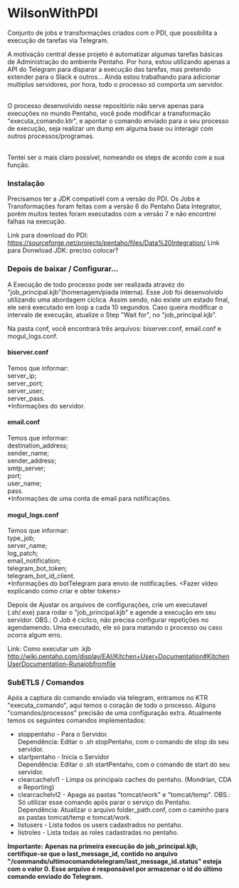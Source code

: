 # WilsonWithPDI
Conjunto de jobs e transformações criados com o PDI, que possibilita a execução de tarefas via Telegram.

A motivação central desse projeto é automatizar algumas tarefas básicas de Administração do ambiente Pentaho.
Por hora, estou utilizando apenas a API do Telegram para disparar a execução das tarefas, mas pretendo extender para o Slack e outros...
Ainda estou trabalhando para adicionar multiplus servidores, por hora, todo o processo só comporta um servidor.

<br />O processo desenvolvido nesse repositório não serve apenas para execuções no mundo Pentaho, você pode modificar a transformação "executa_comando.ktr", e apontar o comando enviado para o seu processo de execução, seja realizar um dump em alguma base ou interagir com outros processos/programas.

<br />Tentei ser o mais claro possível, nomeando os steps de acordo com a sua função.


### Instalação

Precisamos ter a JDK compativél com a versão do PDI.
Os Jobs e Transformações foram feitas com a versão 6 do Pentaho Data Integrator, porém muitos testes foram executados com a versão 7 e não encontrei falhas na execução.

Link para download do PDI: https://sourceforge.net/projects/pentaho/files/Data%20Integration/
Link para Donwload JDK: preciso colocar?

### Depois de baixar / Configurar...

  A Execução de todo processo pode ser realizada atravéz do "job_principal.kjb"(homenagem/piada interna). 
Esse Job foi desenvolvido utilizando uma abordagem cíclica. Assim sendo, não existe um estado final, ele será executado em loop a cada 10 segundos. Caso queira modificar o intervalo de execução, atualize o Step "Wait for", no "job_principal.kjb".

Na pasta conf, você encontrará três arquivos: biserver.conf, email.conf e mogul_logs.conf.

#### biserver.conf
Temos que informar:<br />
server_ip;<br />
server_port;<br />
server_user;<br />
server_pass.<br />
*Informações do servidor. 

#### email.conf
Temos que informar:<br />
destination_address;<br />
sender_name;<br />
sender_address;<br />
smtp_server;<br />
port;<br />
user_name;<br />
pass.<br />
*Informações de uma conta de email para notificações.

#### mogul_logs.conf
Temos que informar:<br />
type_job;<br />
server_name;<br />
log_patch;<br />
email_notification;<br />
telegram_bot_token;<br />
telegram_bot_id_client.<br />
*Informações do botTelegram para envio de notificações.
<Fazer vídeo explicando como criar e obter tokens> 


Depois de Ajustar os arquivos de configurações, crie um executavel (.sh/.exe) para rodar o "job_principal.kjb" e agende a execução em seu servidor. 
OBS.: O Job é ciclico, não precisa configurar repetições no agendamendo. Uma executado, ele só para matando o processo ou caso ocorra algum erro.

Link: Como executar um .kjb http://wiki.pentaho.com/display/EAI/Kitchen+User+Documentation#KitchenUserDocumentation-Runajobfromfile


### SubETLS / Comandos

Após a captura do comando enviado via telegram, entramos no KTR "executa_comando", aqui temos o coração de todo o processo.
Alguns "comandos/processos" precisão de uma configuração extra. 
Atualmente temos os seguintes comandos implementados:

- stoppentaho - Para o Servidor.<br />
Dependência: Editar o .sh stopPentaho, com o comando de stop do seu servidor.<br />
- startpentaho - Inicia o Servidor<br />
Dependência: Editar o .sh startPentaho, com o comando de start do seu servidor.<br />
- clearcachelvl1 - Limpa os principais caches do pentaho. (Mondrian, CDA e Reporting)<br />
- clearcachelvl2 - Apaga as pastas "tomcat/work" e "tomcat/temp". OBS.: Só utilizar esse comando após parar o serviço do Pentaho.<br />
Dependência: Atualizar o arquivo folder_path.conf, com o caminho para as pastas tomcat/temp e tomcat/work.<br />
- listusers - Lista todos os users cadastrados no pentaho.<br />
- listroles - Lista todas as roles cadastradas no pentaho.<br />

**Importante:**
**Apenas na primeira execução do job_principal.kjb, certifique-se que o last_message_id, contido no arquivo "/commands/ultimocomandotelegram/last_message_id.status" esteja com o valor 0. Esse arquivo é responsável por armazenar o id do último comando enviado do Telegram.**